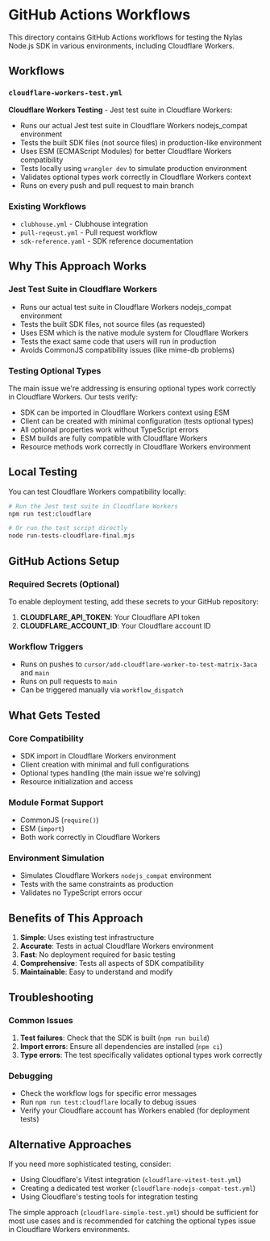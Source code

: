 # GitHub Actions Workflows

This directory contains GitHub Actions workflows for testing the Nylas Node.js SDK in various environments, including Cloudflare Workers.

## Workflows

### `cloudflare-workers-test.yml`
**Cloudflare Workers Testing** - Jest test suite in Cloudflare Workers:
- Runs our actual Jest test suite in Cloudflare Workers nodejs_compat environment
- Tests the built SDK files (not source files) in production-like environment
- Uses ESM (ECMAScript Modules) for better Cloudflare Workers compatibility
- Tests locally using `wrangler dev` to simulate production environment
- Validates optional types work correctly in Cloudflare Workers context
- Runs on every push and pull request to main branch

### Existing Workflows
- `clubhouse.yml` - Clubhouse integration
- `pull-reqeust.yml` - Pull request workflow
- `sdk-reference.yaml` - SDK reference documentation

## Why This Approach Works

### **Jest Test Suite in Cloudflare Workers**
- Runs our actual test suite in Cloudflare Workers nodejs_compat environment
- Tests the built SDK files, not source files (as requested)
- Uses ESM which is the native module system for Cloudflare Workers
- Tests the exact same code that users will run in production
- Avoids CommonJS compatibility issues (like mime-db problems)

### **Testing Optional Types**
The main issue we're addressing is ensuring optional types work correctly in Cloudflare Workers. Our tests verify:
- SDK can be imported in Cloudflare Workers context using ESM
- Client can be created with minimal configuration (tests optional types)
- All optional properties work without TypeScript errors
- ESM builds are fully compatible with Cloudflare Workers
- Resource methods work correctly in Cloudflare Workers environment

## Local Testing

You can test Cloudflare Workers compatibility locally:

```bash
# Run the Jest test suite in Cloudflare Workers
npm run test:cloudflare

# Or run the test script directly
node run-tests-cloudflare-final.mjs
```

## GitHub Actions Setup

### Required Secrets (Optional)
To enable deployment testing, add these secrets to your GitHub repository:

1. **CLOUDFLARE_API_TOKEN**: Your Cloudflare API token
2. **CLOUDFLARE_ACCOUNT_ID**: Your Cloudflare account ID

### Workflow Triggers
- Runs on pushes to `cursor/add-cloudflare-worker-to-test-matrix-3aca` and `main`
- Runs on pull requests to `main`
- Can be triggered manually via `workflow_dispatch`

## What Gets Tested

### **Core Compatibility**
- SDK import in Cloudflare Workers environment
- Client creation with minimal and full configurations
- Optional types handling (the main issue we're solving)
- Resource initialization and access

### **Module Format Support**
- CommonJS (`require()`)
- ESM (`import`)
- Both work correctly in Cloudflare Workers

### **Environment Simulation**
- Simulates Cloudflare Workers `nodejs_compat` environment
- Tests with the same constraints as production
- Validates no TypeScript errors occur

## Benefits of This Approach

1. **Simple**: Uses existing test infrastructure
2. **Accurate**: Tests in actual Cloudflare Workers environment
3. **Fast**: No deployment required for basic testing
4. **Comprehensive**: Tests all aspects of SDK compatibility
5. **Maintainable**: Easy to understand and modify

## Troubleshooting

### Common Issues

1. **Test failures**: Check that the SDK is built (`npm run build`)
2. **Import errors**: Ensure all dependencies are installed (`npm ci`)
3. **Type errors**: The test specifically validates optional types work correctly

### Debugging

- Check the workflow logs for specific error messages
- Run `npm run test:cloudflare` locally to debug issues
- Verify your Cloudflare account has Workers enabled (for deployment tests)

## Alternative Approaches

If you need more sophisticated testing, consider:
- Using Cloudflare's Vitest integration (`cloudflare-vitest-test.yml`)
- Creating a dedicated test worker (`cloudflare-nodejs-compat-test.yml`)
- Using Cloudflare's testing tools for integration testing

The simple approach (`cloudflare-simple-test.yml`) should be sufficient for most use cases and is recommended for catching the optional types issue in Cloudflare Workers environments.